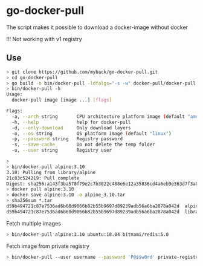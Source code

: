 # go-docker-pull
The script makes it possible to download a docker-image without docker

!!! Not working with v1 registry
## Use
```bash
> git clone https://github.com/myback/go-docker-pull.git
> cd go-docker-pull
> go build -o bin/docker-pull -ldfalgs="-s -w" docker-pull/docker-pull.go
> bin/docker-pull -h
Usage:
  docker-pull image [image ...] [flags]

Flags:
  -a, --arch string       CPU architecture platform image (default "amd64")
  -h, --help              help for docker-pull
  -d, --only-download     Only download layers
  -o, --os string         OS platform image (default "linux")
  -p, --password string   Registry password
  -s, --save-cache        Do not delete the temp folder
  -u, --user string       Registry user

>
> bin/docker-pull alpine:3.10
3.10: Pulling from library/alpine
21c83c524219: Pull complete
Digest: sha256:a143f3ba578f79e2c7b3022c488e6e12a35836cd4a6eb9e363d7f3a07d848590
> docker pull alpine:3.10
> docker save alpine:3.10 -o alpine_3.10.tar
> sha256sum *.tar
d59b494721c87e7536ad6b68d9066b82b55b9697d89239adb56a6ba2878a042d  alpine_3.10.tar
d59b494721c87e7536ad6b68d9066b82b55b9697d89239adb56a6ba2878a042d  library_alpine_3.10.tar
```
Fetch multiple images
```bash
> bin/docker-pull alpine:3.10 ubuntu:18.04 bitnami/redis:5.0
```
Fetch image from private registry
```bash
> bin/docker-pull --user username --password 'P@$$w0rd' private-registry.mydomain.com/my_image:1.2.3
```
